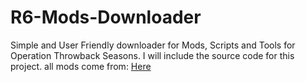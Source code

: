 # R6-Mods-Downloader
Simple and User Friendly downloader for Mods, Scripts and Tools for Operation Throwback Seasons. 
I will include the source code for this project.
all mods come from: [Here](https://github.com/The-Chilliest-Willy-Ever/R6-Downloader-Repo)

